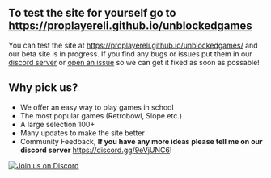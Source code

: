 ## To test the site for yourself go to https://proplayereli.github.io/unblockedgames
You can test the site at https://proplayereli.github.io/unblockedgames/ and our beta site is in progress. If you find any bugs or issues put them in our [discord server](https://discord.gg/9eVjUNC6) or [open an issue](https://github.com/Animationking11/unblockedgames/issues) so we can get it fixed as soon as possable!

## Why pick us?
- We offer an easy way to play games in school
- The most popular games (Retrobowl, Slope etc.)
- A large selection 100+
- Many updates to make the site better
- Community Feedback, **If you have any more ideas please tell me on our discord server** https://discord.gg/9eVjUNC6!

[![Join us on Discord](https://invidget.switchblade.xyz/9eVjUNC6?theme=dark)](https://https://discord.gg/9eVjUNC6)
